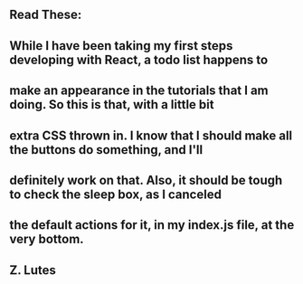 ## Read These:

## While I have been taking my first steps developing with React, a todo list happens to 
## make an appearance in the tutorials that I am doing. So this is that, with a little bit
## extra CSS thrown in. I know that I should make all the buttons do something, and I'll 
## definitely work on that. Also, it should be tough to check the sleep box, as I canceled
## the default actions for it, in my index.js file, at the very bottom. 

## Z. Lutes